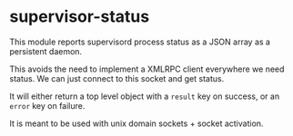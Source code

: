 # supervisor-status

This module reports supervisord process status as a JSON array as a persistent daemon.

This avoids the need to implement a XMLRPC client everywhere we need status. We can just
connect to this socket and get status.

It will either return a top level object with a `result` key on success, or an `error` key
on failure.

It is meant to be used with unix domain sockets + socket activation.
